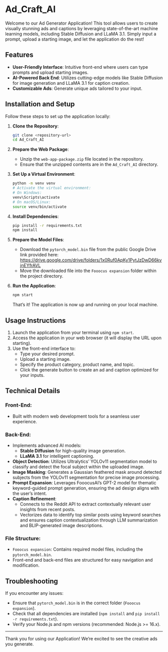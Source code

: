 # Ad_Craft_AI

Welcome to our Ad Generator Application! This tool allows users to create visually stunning ads and captions by leveraging state-of-the-art machine learning models, including Stable Diffusion and LLaMA 3.1. Simply input a prompt, upload a starting image, and let the application do the rest!

## Features

- **User-Friendly Interface**: Intuitive front-end where users can type prompts and upload starting images.
- **AI-Powered Back End**: Utilizes cutting-edge models like Stable Diffusion for image generation and LLaMA 3.1 for caption creation.
- **Customizable Ads**: Generate unique ads tailored to your input.

## Installation and Setup

Follow these steps to set up the application locally:

1. **Clone the Repository**:
   ```bash
   git clone <repository-url>
   cd Ad_Craft_AI
   ```

2. **Prepare the Web Package**:
   - Unzip the `web-app-package.zip` file located in the repository.
   - Ensure that the unzipped contents are in the `Ad_Craft_AI` directory.

3. **Set Up a Virtual Environment**:
   ```bash
   python -m venv venv
   # Activate the virtual environment:
   # On Windows:
   venv\Scripts\activate
   # On macOS/Linux:
   source venv/bin/activate
   ```

4. **Install Dependencies**:
   ```bash
   pip install -r requirements.txt
   npm install
   ```

5. **Prepare the Model Files**:
   - Download the `pytorch_model.bin` file from the public Google Drive link provided here: https://drive.google.com/drive/folders/1x0Ruf0ApKy1PytJzDwD66kvjnEYfrAVL
   - Move the downloaded file into the `Fooocus expansion` folder within the project directory.

6. **Run the Application**:
   ```bash
   npm start
   ```

   That’s it! The application is now up and running on your local machine.

## Usage Instructions

1. Launch the application from your terminal using `npm start`.
2. Access the application in your web browser (it will display the URL upon starting).
3. Use the front-end interface to:
   - Type your desired prompt.
   - Upload a starting image.
   - Specify the product category, product name, and topic.
   - Click the generate button to create an ad and caption optimized for your inputs.

## Technical Details

### Front-End:
- Built with modern web development tools for a seamless user experience.

### Back-End:
- Implements advanced AI models:
  - **Stable Diffusion** for high-quality image generation.
  - **LLaMA 3.1** for intelligent captioning.
- **Object Detection**: Utilizes Ultralytics’ YOLOv11 segmentation model to classify and detect the focal subject within the uploaded image.
- **Image Masking**: Generates a Gaussian feathered mask around detected subjects from the YOLOv11 segmentation for precise image processing.
- **Prompt Expansion**: Leverages FooocusAI’s GPT-2 model for thematic keyword-guided prompt generation, ensuring the ad design aligns with the user’s intent.
- **Caption Refinement**:
  - Connects to the Reddit API to extract contextually relevant user insights from recent posts.
  - Vectorizes data to identify top similar posts using keyword searches and ensures caption contextualization through LLM summarization and BLIP-generated image descriptions.

### File Structure:
- `Fooocus expansion`: Contains required model files, including the `pytorch_model.bin`.
- Front-end and back-end files are structured for easy navigation and modification.

## Troubleshooting

If you encounter any issues:
- Ensure that `pytorch_model.bin` is in the correct folder (`Fooocus expansion`).
- Check that all dependencies are installed (`npm install` and `pip install -r requirements.txt`).
- Verify your Node.js and npm versions (recommended: Node.js >= 16.x).

---

Thank you for using our Application! We’re excited to see the creative ads you generate.
